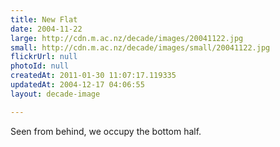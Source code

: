```yaml
---
title: New Flat
date: 2004-11-22
large: http://cdn.m.ac.nz/decade/images/20041122.jpg
small: http://cdn.m.ac.nz/decade/images/small/20041122.jpg
flickrUrl: null
photoId: null
createdAt: 2011-01-30 11:07:17.119335
updatedAt: 2004-12-17 04:06:55
layout: decade-image

---
```

Seen from behind, we occupy the bottom half.
